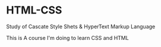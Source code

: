 # HTML-CSS
 Study of Cascate Style Shets & HyperText Markup Language

 This is A course I'm doing to learn CSS and HTML
